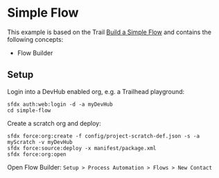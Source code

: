 # Simple Flow

This example is based on the Trail [Build a Simple Flow](https://trailhead.salesforce.com/content/learn/projects/build-a-simple-flow) and contains the following concepts:

* Flow Builder

## Setup

Login into a DevHub enabled org, e.g. a Trailhead playground:

    sfdx auth:web:login -d -a myDevHub
    cd simple-flow

Create a scratch org and deploy:

    sfdx force:org:create -f config/project-scratch-def.json -s -a myScratch -v myDevHub
    sfdx force:source:deploy -x manifest/package.xml
    sfdx force:org:open

Open Flow Builder: `Setup > Process Automation > Flows > New Contact`

